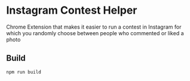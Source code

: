 # Instagram Contest Helper

Chrome Extension that makes it easier to run a contest in Instagram for which you randomly choose between people who commented or liked a photo

## Build

```
npm run build
```

